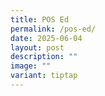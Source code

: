 ```yaml
---
title: POS Ed
permalink: /pos-ed/
date: 2025-06-04
layout: post
description: ""
image: ""
variant: tiptap
---
```

